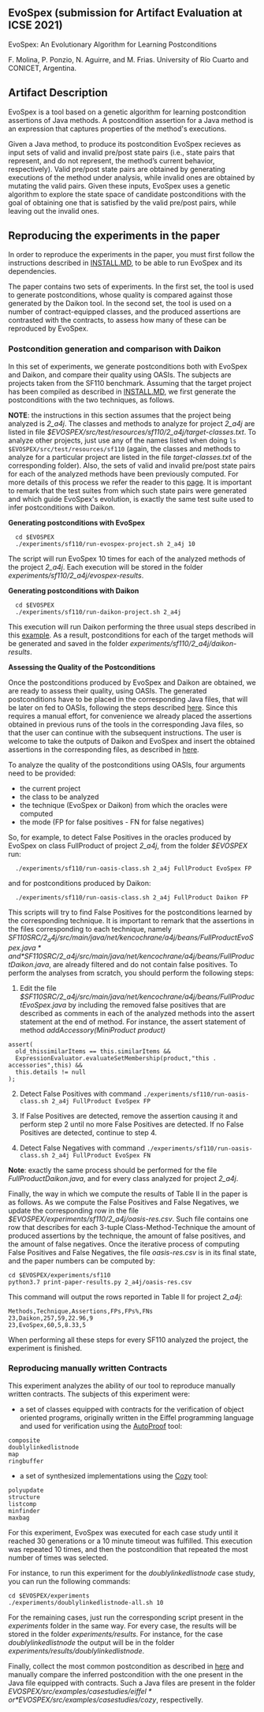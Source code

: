 ## EvoSpex (submission for Artifact Evaluation at ICSE 2021)

EvoSpex: An Evolutionary Algorithm for Learning Postconditions

F. Molina, P. Ponzio, N. Aguirre, and M. Frias.
University of Río Cuarto and CONICET, Argentina.

## Artifact Description

EvoSpex is a tool based on a genetic algorithm for learning postcondition assertions of Java methods. A postcondition assertion for a Java method is an expression that captures properties of the method's executions. 

Given a Java method, to produce its postcondition EvoSpex recieves as input sets of valid and invalid pre/post state pairs (i.e., state pairs that represent, and do not represent, the method’s current behavior, respectively). Valid pre/post state pairs are obtained by generating executions of the method under analysis, while invalid ones are obtained by mutating the valid pairs. Given these inputs, EvoSpex uses a genetic algorithm to explore the state space of candidate postconditions with the goal of obtaining one that is satisfied by the valid pre/post pairs, while leaving out the invalid ones.

## Reproducing the experiments in the paper

In order to reproduce the experiments in the paper, you must first follow the instructions described in [INSTALL.MD](INSTALL.md), to be able to run EvoSpex and its dependencies.

The paper contains two sets of experiments. In the first set, the tool is used to generate postconditions, whose quality is compared against those generated by the Daikon tool. In the second set, the tool is used on a number of contract-equipped classes, and the produced assertions are contrasted with the contracts, to assess how many of these can be reproduced by EvoSpex.

### Postcondition generation and comparison with Daikon

In this set of experiments, we generate postconditions both with EvoSpex and Daikon, and compare their quality using OASIs. The subjects are projects taken from the SF110 benchmark. Assuming that the target project has been compiled as described in [INSTALL.MD](INSTALL.md), we first generate the postconditions with the two techniques, as follows.  

**NOTE**: the instructions in this section assumes that the project being analyzed is *2_a4j*. The classes and methods to analyze for project *2_a4j* are listed in file *$EVOSPEX/src/test/resources/sf110/2_a4j/target-classes.txt*. To analyze other projects, just use any of the names listed when doing `ls $EVOSPEX/src/test/resources/sf110` (again, the classes and methods to analyze for a particular project are listed in the file *target-classes.txt* of the corresponding folder). Also, the sets of valid and invalid pre/post state pairs for each of the analyzed methods have been previously computed. For more details of this process we refer the reader to this [page](extra/GENERATING_POSTCONDITION_OBJECTS.md). It is important to remark that the test suites from which such state pairs were generated and which guide EvoSpex's evolution, is exactly the same test suite used to infer postconditions with Daikon.
 
**Generating postconditions with EvoSpex**

```
  cd $EVOSPEX
  ./experiments/sf110/run-evospex-project.sh 2_a4j 10
``` 

The script will run EvoSpex 10 times for each of the analyzed methods of the project *2_a4j*. Each execution will be stored in the folder *experiments/sf110/2_a4j/evospex-results*.

**Generating postconditions with Daikon**

```
  cd $EVOSPEX
  ./experiments/sf110/run-daikon-project.sh 2_a4j
```

This execution will run Daikon performing the three usual steps described in this [example](http://plse.cs.washington.edu/daikon/download/doc/daikon.html#StackAr-example). As a result, postconditions for each of the target methods will be generated and saved in the folder *experiments/sf110/2_a4j/daikon-results*.

**Assessing the Quality of the Postconditions** 

Once the postconditions produced by EvoSpex and Daikon are obtained, we are ready to assess their quality, using OASIs. The generated postconditions have to be placed in the corresponding Java files, that will be later on fed to OASIs, following the steps described [here](extra/COLLECTING_INFERRED_POSTCONDITIONS.md). Since this requires a manual effort, for convenience we already placed the assertions obtained in previous runs of the tools in the corresponding Java files, so that the user can continue with the subsequent instructions. The user is welcome to take the outputs of Daikon and EvoSpex and insert the obtained assertions in the corresponding files, as described in [here](extra/COLLECTING_INFERRED_POSTCONDITIONS.md).  
 
To analyze the quality of the postconditions using OASIs, four arguments need to be provided:
* the current project
* the class to be analyzed
* the technique (EvoSpex or Daikon) from which the oracles were computed 
* the mode (FP for false positives - FN for false negatives)

So, for example, to detect False Positives in the oracles produced by EvoSpex on class FullProduct of project *2_a4j*, from the folder *$EVOSPEX* run:

```
  ./experiments/sf110/run-oasis-class.sh 2_a4j FullProduct EvoSpex FP
```

and for postconditions produced by Daikon:

```
  ./experiments/sf110/run-oasis-class.sh 2_a4j FullProduct Daikon FP
```

This scripts will try to find False Positives for the postconditions learned by the corresponding technique. It is important to remark that the assertions in the files corresponding to each technique, namely *$SF110SRC/2_a4j/src/main/java/net/kencochrane/a4j/beans/FullProductEvoSpex.java* and *$SF110SRC/2_a4j/src/main/java/net/kencochrane/a4j/beans/FullProductDaikon.java*, are already filtered and do not contain false positives. To perform the analyses from scratch, you should perform the following steps:

1. Edit the file *$SF110SRC/2_a4j/src/main/java/net/kencochrane/a4j/beans/FullProductEvoSpex.java* by including the removed false positives that are described as comments in each of the analyzed methods into the assert statement at the end of method. For instance, the assert statement of method *addAccessory(MiniProduct product)*

```
assert(
  old_thissimilarItems == this.similarItems &&
  ExpressionEvaluator.evaluateSetMembership(product,"this . accessories",this) &&
  this.details != null
);
```

2. Detect False Positives with command `./experiments/sf110/run-oasis-class.sh 2_a4j FullProduct EvoSpex FP`

3. If False Positives are detected, remove the assertion causing it and perform step 2 until no more False Positives are detected. If no False Positives are detected, continue to step 4. 

4. Detect False Negatives with command `./experiments/sf110/run-oasis-class.sh 2_a4j FullProduct EvoSpex FN`

**Note**: exactly the same process should be performed for the file *FullProductDaikon.java*, and for every class analyzed for project *2_a4j*. 

Finally, the way in which we compute the results of Table II in the paper is as follows. As we compute the False Positives and False Negatives, we update the corresponding row in the file *$EVOSPEX/experiments/sf110/2_a4j/oasis-res.csv*. Such file contains one row that describes for each 3-tuple Class-Method-Technique the amount of produced assertions by the technique, the amount of false positives, and the amount of false negatives. Once the iterative process of computing False Positives and False Negatives, the file *oasis-res.csv* is in its final state, and the paper numbers can be computed by:

```
cd $EVOSPEX/experiments/sf110
python3.7 print-paper-results.py 2_a4j/oasis-res.csv
``` 

This command will output the rows reported in Table II for project *2_a4j*:
```
Methods,Technique,Assertions,FPs,FPs%,FNs
23,Daikon,257,59,22.96,9
23,EvoSpex,60,5,8.33,5
``` 

When performing all these steps for every SF110 analyzed the project, the experiment is finished. 

### Reproducing manually written Contracts

This experiment analyzes the ability of our tool to reproduce manually written contracts. The subjects of this experiment were:
* a set of classes equipped with contracts for the verification of object oriented programs, originally written in the Eiffel programming language and used for verification using the [AutoProof](http://comcom.csail.mit.edu/autoproof/) tool:
```
composite
doublylinkedlistnode
map
ringbuffer
```

* a set of synthesized implementations using the [Cozy](https://cozy.uwplse.org/) tool:
```
polyupdate
structure
listcomp
minfinder
maxbag
``` 

For this experiment, EvoSpex was executed for each case study until it reached 30 generations or a 10 minute timeout was fulfilled. This execution was repeated 10 times, and then the postcondition that repeated the most number of times was selected. 

For instance, to run this experiment for the *doublylinkedlistnode* case study, you can run the following commands:
```
cd $EVOSPEX/experiments
./experiments/doublylinkedlistnode-all.sh 10
```

For the remaining cases, just run the corresponding script present in the *experiments* folder in the same way. For every case, the results will be stored in the folder *experiments/results*. For instance, for the case *doublylinkedlistnode* the output will be in the folder *experiments/results/doublylinkedlistnode*. 

Finally, collect the most common postcondition as described in [here](extra/COLLECTING_INFERRED_POSTCONDITIONS.md) and manually compare the inferred postcondition with the one present in the Java file equipped with contracts. Such a Java files are present in the folder *$EVOSPEX/src/examples/casestudies/eiffel* or *$EVOSPEX/src/examples/casestudies/cozy*, respectivelly. 
 
